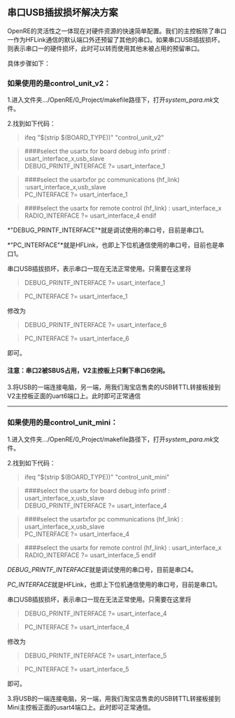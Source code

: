 ## 串口USB插拔损坏解决方案
OpenRE的灵活性之一体现在对硬件资源的快速简单配置。我们的主控板除了串口一作为HFLink通信的默认端口外还预留了其他的串口。如果串口USB插拔损坏，则表示串口一的硬件损坏，此时可以转而使用其他未被占用的预留串口。

具体步骤如下：
### 如果使用的是control_unit_v2：
1.进入文件夹.../OpenRE/0_Project/makefile路径下，打开*system_para.mk*文件。

2.找到如下代码：
>ifeq "$(strip $(BOARD_TYPE))" "control_unit_v2"

>####select the usartx for board debug info printf : usart_interface_x,usb_slave  
DEBUG_PRINTF_INTERFACE ?= usart_interface_1

>####select the usartxfor pc communications (hf_link) :usart_interface_x,usb_slave  
PC_INTERFACE ?= usart_interface_1

>####select the usartx for remote control (hf_link) : usart_interface_x  
RADIO_INTERFACE ?= usart_interface_4
endif

*"DEBUG_PRINTF_INTERFACE"*就是调试使用的串口号，目前是串口1。

*"PC_INTERFACE"*就是HFLink，也即上下位机通信使用的串口号，目前也是串口1。

串口USB插拔损坏，表示串口一现在无法正常使用。只需要在这里将
>DEBUG_PRINTF_INTERFACE ?= usart_interface_1

>PC_INTERFACE ?= usart_interface_1

修改为

>DEBUG_PRINTF_INTERFACE ?= usart_interface_6

>PC_INTERFACE ?= usart_interface_6

即可。
#### 注意：串口2被SBUS占用，V2主控板上只剩下串口6空闲。

3.将USB的一端连接电脑，另一端，用我们淘宝店售卖的USB转TTL转接板接到V2主控板正面的uart6端口上。此时即可正常通信

-----------------------------------------

### 如果使用的是control_unit_mini：
1.进入文件夹.../OpenRE/0_Project/makefile路径下，打开*system_para.mk*文件。

2.找到如下代码：
>ifeq "$(strip $(BOARD_TYPE))" "control_unit_mini"

>####select the usartx for board debug info printf : usart_interface_x,usb_slave  
DEBUG_PRINTF_INTERFACE ?= usart_interface_4

>####select the usartxfor pc communications (hf_link) : usart_interface_x,usb_slave  
PC_INTERFACE ?= usart_interface_4

>####select the usartx for remote control (hf_link) : usart_interface_x  
RADIO_INTERFACE ?= usart_interface_5
endif

*DEBUG_PRINTF_INTERFACE*就是调试使用的串口号，目前是串口4。

*PC_INTERFACE*就是HFLink，也即上下位机通信使用的串口号，目前是串口1。

串口USB插拔损坏，表示串口一现在无法正常使用。只需要在这里将
>DEBUG_PRINTF_INTERFACE ?= usart_interface_4

>PC_INTERFACE ?= usart_interface_4

修改为

>DEBUG_PRINTF_INTERFACE ?= usart_interface_5

>PC_INTERFACE ?= usart_interface_5

即可。

3.将USB的一端连接电脑，另一端，用我们淘宝店售卖的USB转TTL转接板接到Mini主控板正面的usart4端口上。此时即可正常通信。
